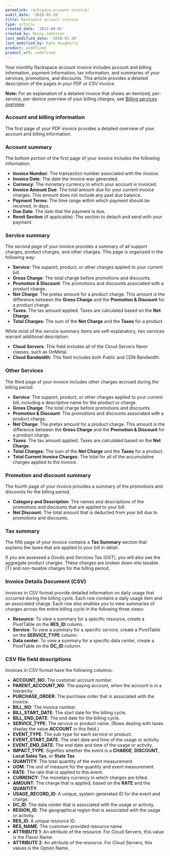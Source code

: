 ```yaml
---
permalink: rackspace-account-invoice/
audit_date: '2018-03-16'
title: Rackspace account invoice
type: article
created_date: '2014-09-01'
created_by: Kenny Johnston
last_modified_date: '2018-03-20'
last_modified_by: Kate Dougherty
product: undefined
product_url: undefined
---
```


Your monthly Rackspace account invoice includes account and billing
information, payment information, tax information, and summaries of your
services, promotions, and discounts. This article provides a detailed
description of the pages in your PDF or CSV invoice.

**Note:** For an explanation of a detailed invoice that shows an itemized,
per-service, per-device overview of your billing charges, see [Billing services overview](/how-to/billing-services-overview/).

### Account and billing information

The first page of your PDF invoice provides a detailed overview of your
account and billing information.

### Account summary

The bottom portion of the first page of your invoice includes the
following information:

- **Invoice Number**: The transaction number associated with the invoice.
- **Invoice Date**: The date the invoice was generated.
- **Currency**: The monetary currency in which your account is invoiced.
- **Invoice Amount Due**: The total amount due for your current invoice
  charges. This amount does not include any past due balance.
- **Payment Terms**: The time range within which payment should
  be received, in days.
- **Due Date**: The date that the payment is due.
- **Remit Section** (if applicable): The section to detach and send with your
  payment.

### Service summary

The second page of your invoice provides a summary of all support charges,
product charges, and other charges. This page is organized in the following
way:

- **Service**: The support, product, or other charges applied to your
  current bill.
- **Gross Charge**: The total charge before promotions and discounts.
- **Promotion & Discount**: The promotions and discounts associated
  with a product charge.
- **Net Charge**: The pretax amount for a product charge. This amount is the
  difference between the **Gross Charge** and the **Promotion & Discount** for
  a product charge.
- **Taxes**: The tax amount applied. Taxes are calculated based
  on the **Net Charge**.
- **Total Charges**: The sum of the **Net Charge** and the **Taxes** for a
  product.

While most of the service summary items are self-explanatory, two services
warrant additional description:

- **Cloud Servers**: This field includes all of the Cloud Servers flavor
  classes, such as OnMetal.
- **Cloud Bandwidth**: This field includes both Public and CDN Bandwidth.

### Other Services

The third page of your invoice includes other charges accrued during the
billing period.

- **Service**: The support, product, or other charges applied to your
  current bill, including a descriptive name for the product or charge.
- **Gross Charge**: The total charge before promotions and discounts.
- **Promotion & Discount**: The promotions and discounts associated
  with a product charge.
- **Net Charge**: The pretax amount for a product charge. This amount is the
  difference between the **Gross Charge** and the **Promotion & Discount** for
  a product charge.
- **Taxes**: The tax amount applied. Taxes are calculated based
  on the **Net Charge**.
- **Total Charges**: The sum of the **Net Charge** and the **Taxes** for a
  product.
- **Total Current Invoice Charges**: The total for all of the accumulative
  charges applied to the invoice.  

### Promotion and discount summary

The fourth page of your invoice provides a summary of the promotions and
discounts for the billing period.

- **Category and Description**: The names and descriptions of the
  promotions and discounts that are applied to your bill.
- **Net Discount**: The total amount that is deducted from your bill due
  to promotions and discounts.

### Tax summary

The fifth page of your invoice contains a **Tax Summary** section that
explains the taxes that are applied to your bill in detail.

If you are assessed a Goods and Services Tax (GST), you will also see the
aggregate product charges. These charges are broken down into taxable (T) and non-taxable charges for the billing period.

### Invoice Details Document (CSV)

Invoices in CSV format provide detailed information on daily usage that
occurred during the billing cycle. Each row contains a daily usage item and an
associated charge. Each row also enables you to view summaries of charges
across the entire billing cycle in the following three views:

- **Resource**: To view a summary for a specific resource, create a PivotTable
  on the **RES_ID** column.
- **Service**: To view a summary for a specific service, create a PivotTable
  on the **SERVICE_TYPE** column.
- **Data center**: To view a summary for a specific data center, create a
  PivotTable on the **DC_ID** column.

### CSV file field descriptions

Invoices in CSV format have the following columns:

- **ACCOUNT_NO**: The customer account number.
- **PARENT_ACCOUNT_NO**: The paying account, when the account is in a
  hierarchy.
- **PURCHASE_ORDER**: The purchase order that is associated with the invoice.
- **BILL_NO**: The invoice number.
- **BILL_START_DATE**: The start date for the billing cycle.
- **BILL_END_DATE**: The end date for the billing cycle.
- **SERVICE_TYPE**: The service or product name. (Rows dealing with taxes
  display the value **ACCOUNT** in this field.)
- **EVENT_TYPE**: The sub-type for each service or product.
- **EVENT_START_DATE**: The start date and time of the usage or activity.
- **EVENT_END_DATE**: The end date and time of the usage or activity.
- **IMPACT_TYPE**: Signifies whether the event is a **CHARGE**, **DISCOUNT**,
  **Local Sales Tax**, or **State Tax**.
- **QUANTITY**: The total quantity of the event measurement.
- **UOM**: The unit of measure for the quantity and event measurement.
- **RATE**: The rate that is applied to this event.
- **CURRENCY**: The monetary currency in which charges are billed.
- **AMOUNT**: The charge that is applied, based on the **RATE** and the
  **QUANTITY**.
- **USAGE_RECORD_ID**: A unique, system-generated ID for the event and charge.
- **DC_ID**: The data center that is associated with the usage or activity.
- **REGION_ID**: The geographical region that is associated with the usage or
  activity.
- **RES_ID**: A unique resource ID.
- **RES_NAME**: The customer-provided resource name.
- **ATTRIBUTE 1**: An attribute of the resource. For Cloud Servers, this
  value is the Flavor Name.
- **ATTRIBUTE 2**: An attribute of the resource. For Cloud Servers, this
  values is the Option Name.
